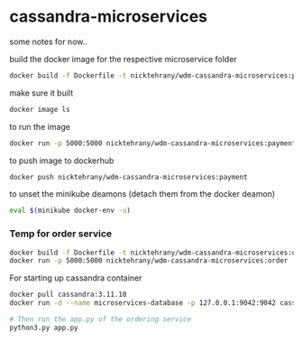# cassandra-microservices

some notes for now..

build the docker image for the respective microservice folder

```bash
docker build -f Dockerfile -t nicktehrany/wdm-cassandra-microservices:payment ./payment-service
```

make sure it built

```bash
docker image ls
```

to run the image

```bash
docker run -p 5000:5000 nicktehrany/wdm-cassandra-microservices:payment
```

to push image to dockerhub

```bash
docker push nicktehrany/wdm-cassandra-microservices:payment
```

to unset the minikube deamons (detach them from the docker deamon)

```bash
eval $(minikube docker-env -u)
```


### Temp for order service

```bash
docker build -f Dockerfile -t nicktehrany/wdm-cassandra-microservices:order ./order-service
docker run -p 5000:5000 nicktehrany/wdm-cassandra-microservices:order
```

For starting up cassandra container

```bash
docker pull cassandra:3.11.10
docker run -d --name microservices-database -p 127.0.0.1:9042:9042 cassandra:3.11.10

# Then run the app.py of the ordering service
python3.py app.py
```